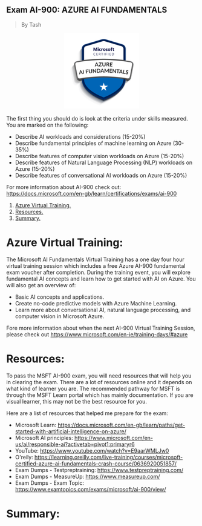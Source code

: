 ## Exam AI-900: AZURE AI FUNDAMENTALS
> By Tash

<p align="center">
<img max-height=200 height=200 src="https://github.com/ciph3rwoman/AI-900_StudyNotes/blob/main/AI_Fundamentals.png"/>
</p>

The first thing you should do is look at the criteria under skills measured. You are marked on the following:

- Describe AI workloads and considerations (15-20%)
- Describe fundamental principles of machine learning on Azure (30-35%)
- Describe features of computer vision workloads on Azure (15-20%)
- Describe features of Natural Language Processing (NLP) workloads on Azure (15-20%)
- Describe features of conversational AI workloads on Azure (15-20%)

For more information about AI-900 check out: https://docs.microsoft.com/en-gb/learn/certifications/exams/ai-900

1. [ Azure Virtual Training. ](#training)
2. [ Resources. ](#resources)
3. [ Summary. ](#summary)


# Azure Virtual Training:
<a name="training"></a>

The Microsoft AI Fundamentals Virtual Training has a one day four hour virtual training session which includes a free Azure AI-900 fundamental exam voucher after completion. During the training event, you will explore fundamental AI concepts and learn how to get started with AI on Azure. You will also get an overview of:

- Basic AI concepts and applications.
- Create no-code predictive models with Azure Machine Learning.
- Learn more about conversational AI, natural language processing, and computer vision in Microsoft Azure.

Fore more information about when the next AI-900 Virtual Training Session, please check out https://www.microsoft.com/en-ie/training-days/#azure

# Resources:
<a name="resources"></a>
To pass the MSFT AI-900 exam, you will need resources that will help you in clearing the exam. There are a lot of resources online and it depends on what kind of learner you are. The recommended pathway for MSFT is through the MSFT Learn portal which has mainly documentation. If you are visual learner, this may not be the best resource for you. 

Here are a list of resources that helped me prepare for the exam:

- Microsoft Learn: https://docs.microsoft.com/en-gb/learn/paths/get-started-with-artificial-intelligence-on-azure/
- Microsoft AI principles: https://www.microsoft.com/en-us/ai/responsible-ai?activetab=pivot1:primaryr6
- YouTube: https://www.youtube.com/watch?v=E9aarWMLJw0
- O'reily: https://learning.oreilly.com/live-training/courses/microsoft-certified-azure-ai-fundamentals-crash-course/0636920051857/
- Exam Dumps - Testpreptraining: https://www.testpreptraining.com/
- Exam Dumps - MeasureUp: https://www.measureup.com/ 
- Exam Dumps - Exam Topic: https://www.examtopics.com/exams/microsoft/ai-900/view/

# Summary:
<a name="summary"></a>






